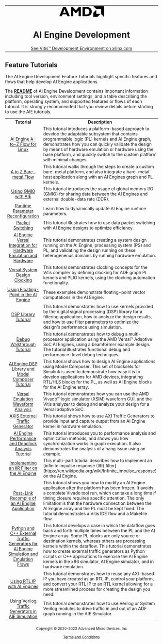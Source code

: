 <table class="sphinxhide" width="100%">
 <tr width="100%">
    <td align="center"><img src="https://raw.githubusercontent.com/Xilinx/Image-Collateral/main/xilinx-logo.png" width="30%"/><h1>AI Engine Development</h1>
    <a href="https://www.xilinx.com/products/design-tools/vitis.html">See Vitis™ Development Environment on xilinx.com</br></a>
    </td>
 </tr>
</table>

## Feature Tutorials

The AI Engine Development Feature Tutorials highlight specific features and flows that help develop AI Engine applications.

The <a href="../README.md">**README**</a> of AI Engine Development contains important information including tool version, environment settings, and a table describing the platform, operating system, and supported features or flows of each tutorial. It is strongly recommended that you review details before starting to use the AIE tutorials.

 <table style="width:100%">
 <tr>
 <td width="35%" align="center"><b>Tutorial</b>
 <td width="65%" align="center"><b>Description</b>
 </tr>
 <tr>
 <td align="center"><a href="./18-aie_a_to_z_custom_linux_platform/">AI Engine A-to-Z Flow for Linux</a></td>
 <td>This tutorial intoduces a platform-based approach to develop the adaptable subsystem that contains programmable logic (PL) kernels and AI Engine graph, demonstrates how you can quickly validate the design by means of hardware emulation or hardware using the base platform, and quickly switch to the custom platform with minimal changes.</td>
 </tr>
 <tr>
 <td align="center"><a href="./01-aie_a_to_z/">A to Z Bare-metal Flow</a></td>
 <td>This tutorial walks through the steps to create a custom bare-metal platform, and also integrate a bare-metal host application along with an AI Engines graph and PL kernels.</td>
 </tr>
 <tr>
 <td align="center"><a href="./02-using-gmio/">Using GMIO with AIE</a></td>
 <td>This tutorial introduces the usage of global memory I/O (GMIO) for sharing data between the AI Engines and external double-data rate (DDR).</td>
 </tr>
  <tr>
 <td align="center"><a href="./03-rtp-reconfiguration/">Runtime Parameter Reconfiguration</a></td>
 <td>Learn how to dynamically update AI Engine runtime parameters.</td>
 </tr>
  <tr>
 <td align="center"><a href="./04-packet-switching/">Packet Switching</a></td>
 <td>This tutorial illustrates how to use data packet switching with AI Engine designs to optimize efficiency.</td>
 </tr>
  <tr>
 <td align="center"><a href="./05-AI-engine-versal-integration/">AI Engine Versal Integration for Hardware Emulation and Hardware</a></td>
 <td>This tutorial demonstrates creating a system design running on the AI Engine, processing system (PS) and PL, and validating the design running on these heterogeneous domains by running hardware emulation.</td>
 </tr>
 <tr>
 <td align="center"><a href="./06-versal-system-design-clocking-tutorial/">Versal System Design Clocking</a></td>
 <td>This tutorial demonstrates clocking concepts for the Vitis compiler by defining clocking for ADF graph PL kernels and PLIO kernels, using the clocking automation functionality.</td>
 </tr>
  <tr>
 <td align="center"><a href="./07-AI-Engine-Floating-Point/">Using Floating-Point in the AI Engine</a></td>
 <td>These examples demonstrate floating-point vector computations in the AI Engine.</td>
 </tr>
  <tr>
 <td align="center"><a href="./08-dsp-library/">DSP Library Tutorial</a></td>
 <td>This tutorial demonstrates how to use kernels provided by the digital signal processing (DSP) library for a filtering application, how to analyze the design results, and how to use filter parameters to optimize the design's performance using simulation.</td>
 </tr>
 <tr>
 <td align="center"><a href="./09-debug-walkthrough/">Debug Walkthrough Tutorial</a></td>
 <td>
This tutorial demonstrates how to debug a multi-processor application using the AMD Versal™ Adaptive SoC AI Engines, using a beamformer example design. The tutorial illustrates functional debug and performance-level debug techniques.</td>
 </tr>
 <tr>
 <td align="center"><a href="./10-aie-dsp-lib-model-composer/">AI Engine DSP Library and Model Composer Tutorial</a></td>
 <td>
This tutorial shows how to design AI Engine applications using Model Composer. This set of blocksets for Simulink is used to demonstrate how easy it is to develop applications for AMD devices, integrating RTL/HLS blocks for the PL, as well as AI Engine blocks for the AI Engine array.</td>
 </tr>
 <tr>
 <td align="center"><a href="./11-ai-engine-emulation-waveform-analysis/">Versal Emulation Waveform Analysis</a></td>
 <td>
This tutorial demonstrates how you can use the AMD Vivado™ logic simulator (XSIM) waveform GUI, and the Vitis analyzer to debug and analyze your design for a Versal adaptive SoC.</td>
 </tr>
 <tr>
 <td align="center"><a href="./12-axis-traffic-generator/">AXIS External Traffic Generator</a></td>
 <td>
This tutorial shows how to use AXI Traffic Generators to provide input and capture output from an AI Engine kernel in hardware emulation.</td>
 </tr>
  <tr>
 <td align="center"><a href="./13-aie-performance-analysis/">AI Engine Performance and Deadlock Analysis Tutorial</a></td>
 <td>
This tutorial introduces you to performance analysis and optimization methods, and shows you how synchronization works in graph execution. It also demonstrates the analysis of a hang issue using an example. </td>
 </tr>
  <tr>
 <td align="center"><a href="./14-implementing-iir-filter/">Implementing an IIR Filter on the AI Engine</a></td>
 <td>
This multi-part tutorial describes how to implement an [infinite impulse response (IIR) filter](https://en.wikipedia.org/wiki/Infinite_impulse_response) on the AI Engine.</td>
 </tr>
 <tr>
 <td align="center"><a href="./15-post-link-recompile/">Post-Link Recompile of an AI Engine Application </a></td>
 <td>This tutorial shows you how to modify an AI Engine application after the platform has been frozen. It avoids a complete Vivado tool run, which can take a long time if timing closure requires specific attention. The only limitation is that the hardware connection between the AI Engine array and the PL must be kept fixed. The tutorial demonstrates a Vitis IDE flow and a Makefile flow.</td>
 </tr>
  <tr>
 <td align="center"><a href="./16-external-traffic-generator-aie/">Python and C++ External Traffic Generators for AI Engine Simulation and Emulation Flows</a></td>
 <td>This tutorial develops a case in which the dataflow goes back and forth multiple times between the PL and the AI Engine array. Some PL blocks are only source or destination kernels, whereas others are processing kernels within the dataflow. This tutorial demonstrates how to create external traffic generators as Python scripts or C++ applications to exercise the AI Engine kernels in the x86 simulator, AI Engine simulator, and in hardware emulation.</td>
 </tr>
 <tr>
 <td align="center"><a href="./17-RTL-IP-with-AIE-Engines/">Using RTL IP with AI Engines</a></td>
 <td>This tutorial demonstrates how to reuse any AXI-based IP you have created as an RTL IP, control your platform, and convert your RTL IP to an RTL kernel allowing for a more streamlined process for creating the design you need.</td>
 </tr>
 <tr>
 <td align="center"><a href="./19-aie_external_io_sv/">Using Verilog Traffic Generators in AIE Simulation</a></td>
 <td>This tutorial demonstrates how to use Verilog or System Verilog modules to drive traffic in and out of an ADF graph running in the AIE Simulator.</td>
 </tr>
 </table>

<p class="sphinxhide" align="center"><sub>Copyright © 2020–2023 Advanced Micro Devices, Inc</sub></p>

<p class="sphinxhide" align="center"><sup><a href="https://www.amd.com/en/corporate/copyright">Terms and Conditions</a></sup></p>
